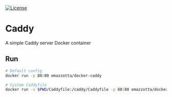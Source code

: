 [![License](http://img.shields.io/:license-mit-blue.svg?style=flat)](https://emanuelemazzotta.com/mit-license)

# Caddy

A simple Caddy server Docker container

## Run

```bash
# Default config
docker run -p 80:80 emazzotta/docker-caddy

# Custom Caddyfile
docker run -v $PWD/Caddyfile:/caddy/Caddyfile -p 80:80 emazzotta/docker-caddy
```
